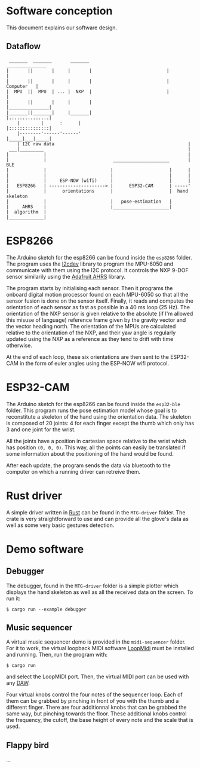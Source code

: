 # Software conception

This document explains our software design.

## Dataflow

```
 _______  _______       _______                              _______________
|       ||       |     |       |                            |               |
|       ||       |     |       |                            |    Computer   |
|  MPU  ||  MPU  | ... |  NXP  |                            |               |
|       ||       |     |       |                            |_______________|
|_______||_______|     |_______|                            |...............|
    |        |      :      |                                |:::::::::::::::|
    |--------'------'------'                                |_____|___|_____|
    | I2C raw data                                                  |
 ___|_________                                                      |
|             |                                                     |
|             |                         _____________________       | BLE
|             |                        |                     |      |
|             |                        |                     |      |
|             |     ESP-NOW (wifi)     |                     |      |
|   ESP8266   | ---------------------> |      ESP32-CAM      | -----'
|             |      orientations      |                     |  hand skeleton
|             |                        |   pose-estimation   |
|     AHRS    |                        |_____________________|
|  algorithm  |
|_____________|

```

# ESP8266

The Arduino sketch for the esp8266 can be found inside the `esp8266` folder.
The program uses the [I2cdev](https://github.com/jrowberg/i2cdevlib) library to program the MPU-6050 and communicate with them using the I2C protocol.
It controls the NXP 9-DOF sensor similarily using the [Adafruit AHRS](https://github.com/adafruit/Adafruit_AHRS) library.

The program starts by initialising each sensor.
Then it programs the onboard digital motion processor found on each MPU-6050 so that all the sensor fusion is done on the sensor itself.
Finally, it reads and computes the orientation of each sensor as fast as possible in a 40 ms loop (25 Hz).
The orientation of the NXP sensor is given relative to the absolute (if I'm allowed this misuse of language) reference frame given by the gravity vector and the vector heading north.
The orientation of the MPUs are calculated relative to the orientation of the NXP, and their yaw angle is regularly updated using the NXP as a reference as they tend to drift with time otherwise.

At the end of each loop, these six orientations are then sent to the ESP32-CAM in the form of euler angles using the ESP-NOW wifi protocol.

# ESP32-CAM

The Arduino sketch for the esp8266 can be found inside the `esp32-ble` folder.
This program runs the pose estimation model whose goal is to reconstitute a skeleton of the hand using the orientation data.
The skeleton is composed of 20 joints: 4 for each finger except the thumb which only has 3 and one joint for the wrist.

All the joints have a position in cartesian space relative to the wrist which has position `(0, 0, 0)`.
This way, all the points can easily be translated if some information about the positioning of the hand would be found.

After each update, the program sends the data via bluetooth to the computer on which a running driver can retreive them.

# Rust driver

A simple driver written in [Rust](https://www.rust-lang.org/) can be found in the `MTG-driver` folder.
The crate is very straightforward to use and can provide all the glove's data as well as some very basic gestures detection.

# Demo software

## Debugger

The debugger, found in the `MTG-driver` folder is a simple plotter which displays the hand skeleton as well as all the received data on the screen.
To run it:

```console
$ cargo run --example debugger
```

## Music sequencer

A virtual music sequencer demo is provided in the `midi-sequencer` folder.
For it to work, the virtual loopback MIDI software [LoopMidi](https://www.tobias-erichsen.de/software/loopmidi.html) must be installed and running.
Then, run the program with:

```console
$ cargo run
```

and select the LoopMIDI port.
Then, the virtual MIDI port can be used with any [DAW](https://en.wikipedia.org/wiki/Digital_audio_workstation).

Four virtual knobs control the four notes of the sequencer loop.
Each of them can be grabbed by pinching in front of you with the thumb and a different finger.
There are four additionnal knobs that can be grabbed the same way, but pinching towards the floor.
These additional knobs control the frequency, the cutoff, the base height of every note and the scale that is used.

## Flappy bird

...